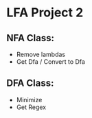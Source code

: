 # **LFA Project 2**

## NFA Class: 
 - Remove lambdas
 - Get Dfa / Convert to Dfa
 
## DFA Class:
 - Minimize
 - Get Regex
 